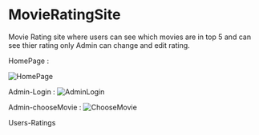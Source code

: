 # MovieRatingSite
Movie Rating site where users can see which movies are in top 5 
and can see thier rating 
only Admin can change and edit rating.

HomePage :

![HomePage](https://user-images.githubusercontent.com/74245017/109515776-7b45fa00-7acd-11eb-955c-65191b0253c9.png)

Admin-Login :
![AdminLogin](https://user-images.githubusercontent.com/74245017/109516358-17700100-7ace-11eb-9e99-f32a754dd311.png)

Admin-chooseMovie :
![ChooseMovie](https://user-images.githubusercontent.com/74245017/109516808-a1b86500-7ace-11eb-9b11-228015f9ba6b.png)

Users-Ratings
